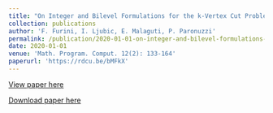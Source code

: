 ```yaml
---
title: "On Integer and Bilevel Formulations for the k-Vertex Cut Problem"
collection: publications
author: 'F. Furini, I. Ljubic, E. Malaguti, P. Paronuzzi'
permalink: /publication/2020-01-01-on-integer-and-bilevel-formulations-for-the-k-vertex-cut-problem
date: 2020-01-01
venue: 'Math. Program. Comput. 12(2): 133-164'
paperurl: 'https://rdcu.be/bMFkX'
---
```

[View paper here](https://rdcu.be/bMFkX)

[Download paper here]({{site.url}}/docs/publications/kVertexCut_rev.pdf)
